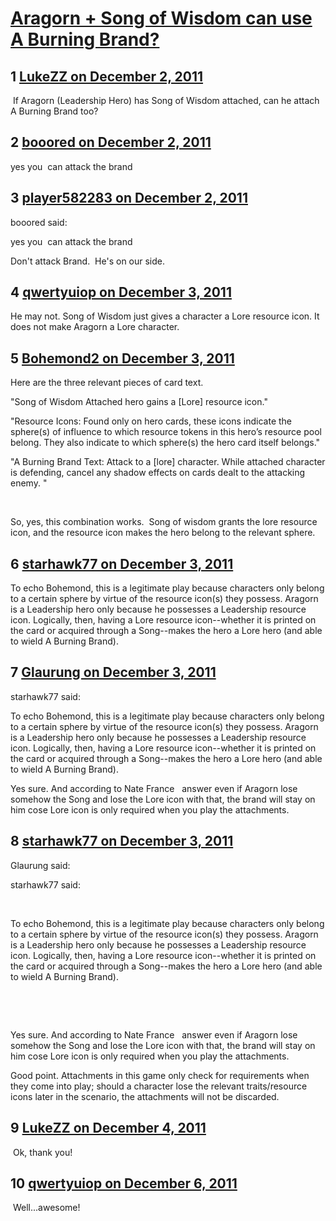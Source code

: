 # [Aragorn + Song of Wisdom can use A Burning Brand?](https://community.fantasyflightgames.com/topic/57070-aragorn-song-of-wisdom-can-use-a-burning-brand/)

## 1 [LukeZZ on December 2, 2011](https://community.fantasyflightgames.com/topic/57070-aragorn-song-of-wisdom-can-use-a-burning-brand/?do=findComment&comment=563136)

 If Aragorn (Leadership Hero) has Song of Wisdom attached, can he attach A Burning Brand too?

## 2 [booored on December 2, 2011](https://community.fantasyflightgames.com/topic/57070-aragorn-song-of-wisdom-can-use-a-burning-brand/?do=findComment&comment=563141)

yes you  can attack the brand

## 3 [player582283 on December 2, 2011](https://community.fantasyflightgames.com/topic/57070-aragorn-song-of-wisdom-can-use-a-burning-brand/?do=findComment&comment=563192)

booored said:

yes you  can attack the brand



Don't attack Brand.  He's on our side.

## 4 [qwertyuiop on December 3, 2011](https://community.fantasyflightgames.com/topic/57070-aragorn-song-of-wisdom-can-use-a-burning-brand/?do=findComment&comment=563359)

He may not. Song of Wisdom just gives a character a Lore resource icon. It does not make Aragorn a Lore character.

## 5 [Bohemond2 on December 3, 2011](https://community.fantasyflightgames.com/topic/57070-aragorn-song-of-wisdom-can-use-a-burning-brand/?do=findComment&comment=563363)

Here are the three relevant pieces of card text.


"Song of Wisdom
Attached hero gains a [Lore] resource icon."

"Resource Icons: Found only on hero cards, these icons indicate the sphere(s) of influence to which resource tokens in this hero’s resource pool belong.
They also indicate to which sphere(s) the hero card itself belongs."

"A Burning Brand
Text: Attack to a [lore] character.
While attached character is defending, cancel any shadow effects on cards dealt to the attacking enemy. "

 

So, yes, this combination works.  Song of wisdom grants the lore resource icon, and the resource icon makes the hero belong to the relevant sphere.

## 6 [starhawk77 on December 3, 2011](https://community.fantasyflightgames.com/topic/57070-aragorn-song-of-wisdom-can-use-a-burning-brand/?do=findComment&comment=563385)

To echo Bohemond, this is a legitimate play because characters only belong to a certain sphere by virtue of the resource icon(s) they possess. Aragorn is a Leadership hero only because he possesses a Leadership resource icon. Logically, then, having a Lore resource icon--whether it is printed on the card or acquired through a Song--makes the hero a Lore hero (and able to wield A Burning Brand).

## 7 [Glaurung on December 3, 2011](https://community.fantasyflightgames.com/topic/57070-aragorn-song-of-wisdom-can-use-a-burning-brand/?do=findComment&comment=563387)

starhawk77 said:

To echo Bohemond, this is a legitimate play because characters only belong to a certain sphere by virtue of the resource icon(s) they possess. Aragorn is a Leadership hero only because he possesses a Leadership resource icon. Logically, then, having a Lore resource icon--whether it is printed on the card or acquired through a Song--makes the hero a Lore hero (and able to wield A Burning Brand).



Yes sure. And according to Nate France   answer even if Aragorn lose somehow the Song and lose the Lore icon with that, the brand will stay on him cose Lore icon is only required when you play the attachments.

## 8 [starhawk77 on December 3, 2011](https://community.fantasyflightgames.com/topic/57070-aragorn-song-of-wisdom-can-use-a-burning-brand/?do=findComment&comment=563396)

Glaurung said:

starhawk77 said:

 

To echo Bohemond, this is a legitimate play because characters only belong to a certain sphere by virtue of the resource icon(s) they possess. Aragorn is a Leadership hero only because he possesses a Leadership resource icon. Logically, then, having a Lore resource icon--whether it is printed on the card or acquired through a Song--makes the hero a Lore hero (and able to wield A Burning Brand).

 

 

Yes sure. And according to Nate France   answer even if Aragorn lose somehow the Song and lose the Lore icon with that, the brand will stay on him cose Lore icon is only required when you play the attachments.



Good point. Attachments in this game only check for requirements when they come into play; should a character lose the relevant traits/resource icons later in the scenario, the attachments will not be discarded.

## 9 [LukeZZ on December 4, 2011](https://community.fantasyflightgames.com/topic/57070-aragorn-song-of-wisdom-can-use-a-burning-brand/?do=findComment&comment=563602)

 Ok, thank you!

## 10 [qwertyuiop on December 6, 2011](https://community.fantasyflightgames.com/topic/57070-aragorn-song-of-wisdom-can-use-a-burning-brand/?do=findComment&comment=564766)

 Well...awesome!

